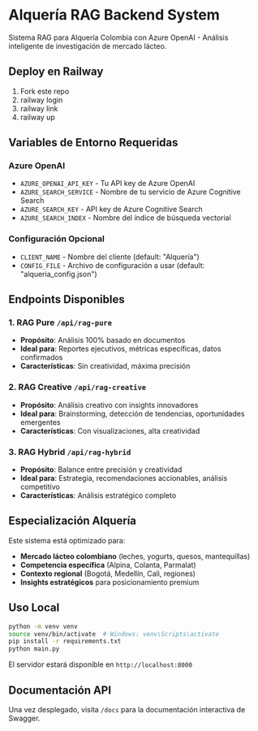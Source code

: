 # Alquería RAG Backend System

Sistema RAG para Alquería Colombia con Azure OpenAI - Análisis inteligente de investigación de mercado lácteo.

## Deploy en Railway

1. Fork este repo
2. railway login
3. railway link
4. railway up

## Variables de Entorno Requeridas

### Azure OpenAI
- `AZURE_OPENAI_API_KEY` - Tu API key de Azure OpenAI
- `AZURE_SEARCH_SERVICE` - Nombre de tu servicio de Azure Cognitive Search
- `AZURE_SEARCH_KEY` - API key de Azure Cognitive Search
- `AZURE_SEARCH_INDEX` - Nombre del índice de búsqueda vectorial

### Configuración Opcional
- `CLIENT_NAME` - Nombre del cliente (default: "Alquería")
- `CONFIG_FILE` - Archivo de configuración a usar (default: "alqueria_config.json")

## Endpoints Disponibles

### 1. RAG Pure `/api/rag-pure`
- **Propósito**: Análisis 100% basado en documentos
- **Ideal para**: Reportes ejecutivos, métricas específicas, datos confirmados
- **Características**: Sin creatividad, máxima precisión

### 2. RAG Creative `/api/rag-creative`
- **Propósito**: Análisis creativo con insights innovadores
- **Ideal para**: Brainstorming, detección de tendencias, oportunidades emergentes
- **Características**: Con visualizaciones, alta creatividad

### 3. RAG Hybrid `/api/rag-hybrid`
- **Propósito**: Balance entre precisión y creatividad
- **Ideal para**: Estrategia, recomendaciones accionables, análisis competitivo
- **Características**: Análisis estratégico completo

## Especialización Alquería

Este sistema está optimizado para:
- **Mercado lácteo colombiano** (leches, yogurts, quesos, mantequillas)
- **Competencia específica** (Alpina, Colanta, Parmalat)
- **Contexto regional** (Bogotá, Medellín, Cali, regiones)
- **Insights estratégicos** para posicionamiento premium

## Uso Local

```bash
python -m venv venv
source venv/bin/activate  # Windows: venv\Scripts\activate
pip install -r requirements.txt
python main.py
```

El servidor estará disponible en `http://localhost:8000`

## Documentación API

Una vez desplegado, visita `/docs` para la documentación interactiva de Swagger.
